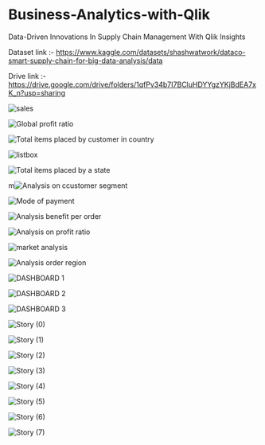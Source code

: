 # Business-Analytics-with-Qlik
Data-Driven Innovations In Supply Chain Management With Qlik Insights

Dataset link :-  https://www.kaggle.com/datasets/shashwatwork/dataco-smart-supply-chain-for-big-data-analysis/data

Drive link  :-   https://drive.google.com/drive/folders/1qfPv34b7I7BCluHDYYgzYKjBdEA7xK_n?usp=sharing


![sales](https://github.com/DEVILsGITHUB/Business-Analytics-with-Qlik/assets/145640143/b32fbee9-a0e8-47d8-ac3f-cb1d5c5bcb17)


![Global profit ratio](https://github.com/DEVILsGITHUB/Business-Analytics-with-Qlik/assets/145640143/7eab9efb-6f64-4ce8-8a08-bbb7b8e5bebd)


![Total items placed by customer in country](https://github.com/DEVILsGITHUB/Business-Analytics-with-Qlik/assets/145640143/acadd6d8-7a67-4978-a5ae-539c6e7937bd)


![listbox](https://github.com/DEVILsGITHUB/Business-Analytics-with-Qlik/assets/145640143/da3f5930-775d-4474-abf9-a37058739652)


![Total items placed by a state](https://github.com/DEVILsGITHUB/Business-Analytics-with-Qlik/assets/145640143/a4d74747-8fbb-4c35-b0f9-4cd06aac3d0e)


m![Analysis on ccustomer segment ](https://github.com/DEVILsGITHUB/Business-Analytics-with-Qlik/assets/145640143/2d0abf29-5ddc-4f0a-8026-737797556459)


![Mode of payment](https://github.com/DEVILsGITHUB/Business-Analytics-with-Qlik/assets/145640143/ea997dd7-435e-4471-a19e-02e06c6be36a)


![Analysis benefit per order](https://github.com/DEVILsGITHUB/Business-Analytics-with-Qlik/assets/145640143/fa77067b-1429-440b-8d30-937ab2979a93)


![Analysis on profit ratio](https://github.com/DEVILsGITHUB/Business-Analytics-with-Qlik/assets/145640143/9a9f4198-8ddf-4c6b-af3e-ca9a3152ad88)


![market analysis](https://github.com/DEVILsGITHUB/Business-Analytics-with-Qlik/assets/145640143/c3c1a7fb-548a-4960-91a5-a2eaa4d2d835)


![Analysis order region](https://github.com/DEVILsGITHUB/Business-Analytics-with-Qlik/assets/145640143/aed2fd55-4c98-4f7e-97d7-e0610cb6e18b)


![DASHBOARD 1](https://github.com/DEVILsGITHUB/Business-Analytics-with-Qlik/assets/145640143/da427350-0867-4518-8fc2-31f4c938956e)


![DASHBOARD 2](https://github.com/DEVILsGITHUB/Business-Analytics-with-Qlik/assets/145640143/df52c0b6-eb16-4f18-bef9-149b6110f06c)


![DASHBOARD 3](https://github.com/DEVILsGITHUB/Business-Analytics-with-Qlik/assets/145640143/5c3197bc-6154-4c0e-bfeb-1f7e298c081f)

![Story (0)](https://github.com/DEVILsGITHUB/Business-Analytics-with-Qlik/assets/145640143/d23c7c00-0e81-4708-a1f6-f6edaab00d9c)

![Story (1)](https://github.com/DEVILsGITHUB/Business-Analytics-with-Qlik/assets/145640143/9477f605-b05b-40d6-86df-b46b3bb26691)

![Story (2)](https://github.com/DEVILsGITHUB/Business-Analytics-with-Qlik/assets/145640143/8e2e343c-710e-45d0-adf6-a04c39732239)

![Story (3)](https://github.com/DEVILsGITHUB/Business-Analytics-with-Qlik/assets/145640143/aedf4867-869d-472c-ac25-5657c3780c21)

![Story (4)](https://github.com/DEVILsGITHUB/Business-Analytics-with-Qlik/assets/145640143/c7e656b5-1032-48c9-9a28-577b093ce6cc)

![Story (5)](https://github.com/DEVILsGITHUB/Business-Analytics-with-Qlik/assets/145640143/dfde7283-1d1a-47a1-afc3-b18c756f688b)

![Story (6)](https://github.com/DEVILsGITHUB/Business-Analytics-with-Qlik/assets/145640143/82fcbec9-0f53-4ec3-acee-f42475f99787)

![Story (7)](https://github.com/DEVILsGITHUB/Business-Analytics-with-Qlik/assets/145640143/0e1e25c5-3d3c-4af6-b20b-bdf5e410487c)

